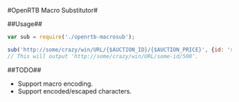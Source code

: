 #OpenRTB Macro Substitutor#


##Usage##
```js
var sub = require('./openrtb-macrosub');

sub('http://some/crazy/win/URL/{$AUCTION_ID}/{$AUCTION_PRICE}', {id: 'some-id', price: 500});
// This will output 'http://some/crazy/win/URL/some-id/500'.

```

##TODO##
* Support macro encoding.
* Support encoded/escaped characters.
